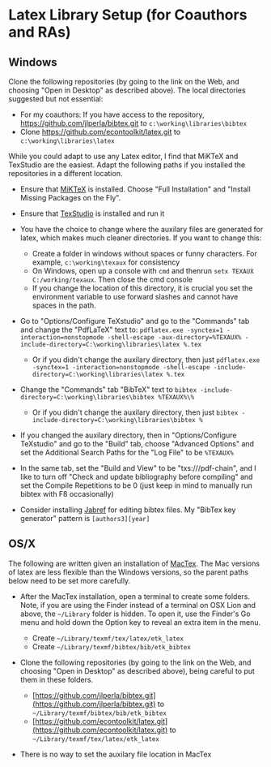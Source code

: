 # Latex Library Setup (for Coauthors and RAs)

## Windows
Clone the following repositories (by going to the link on the Web, and choosing "Open in Desktop" as described above).  The local directories suggested but not essential:
- For my coauthors: If you have access to the repository, https://github.com/jlperla/bibtex.git  to `c:\working\libraries\bibtex`
- Clone https://github.com/econtoolkit/latex.git to `c:\working\libraries\latex`

While you could adapt to use any Latex editor, I find that MiKTeX and TexStudio are the easiest.  Adapt the following paths if you installed the repositories in a different location.
- Ensure that [MiKTeX](http://miktex.org) is installed.  Choose "Full Installation" and "Install Missing Packages on the Fly".

- Ensure that [TexStudio](http://texstudio.sourceforge.net) is installed and run it			

 - You have the choice to change where the auxilary files are generated for latex, which makes much cleaner directories.  If you want to change this:

     - Create a folder in windows without spaces or funny characters. For example, `c:\working\texaux` for consistency
     - On Windows, open up a console with `cmd` and thenrun `setx TEXAUX C:/working/texaux`. Then close the cmd console
     - If you change the location of this directory, it is crucial you set the environment variable to use forward slashes and cannot have spaces in the path.

- Go to "Options/Configure TeXstudio" and go to the "Commands" tab and change the "PdfLaTeX" text to:
  `pdflatex.exe -synctex=1 -interaction=nonstopmode -shell-escape -aux-directory=%TEXAUX% -include-directory=C:\working\libraries\latex %.tex`
  - Or if you didn't change the auxilary directory, then just 
    `pdflatex.exe -synctex=1 -interaction=nonstopmode -shell-escape -include-directory=C:\working\libraries\latex %.tex`

- Change the "Commands" tab "BibTeX" text to `bibtex -include-directory=C:\working\libraries\bibtex %TEXAUX%\%`

  - Or if you didn't change the auxilary directory, then just `bibtex -include-directory=C:\working\libraries\bibtex %`

- If you changed the auxilary directory, then in "Options/Configure TeXstudio" and go to the "Build" tab, choose "Advanced Options" and set the Additional Search Paths for the "Log File" to be `%TEXAUX%`

- In the same tab, set the "Build and View" to be "txs:///pdf-chain", and I like to turn off "Check and update bibliography before compiling" and set the Compile Repetitions to be 0 (just keep in mind to manually run bibtex with F8 occasionally)

- Consider installing [Jabref](http://www.jabref.org) for editing bibtex files.  My "BibTex key generator"  pattern is `[authors3][year]`

## OS/X  			
The following are written given an installation of [MacTex](http://tug.org/mactex/mactex-download.html).  The Mac versions of latex are less flexible than the Windows versions, so the parent paths below need to be set more carefully.

- After the MacTex installation, open a terminal to create some folders.  Note, if you are using the Finder instead of a terminal on  OSX Lion and above, the `~/Library` folder is hidden. To open it, use the Finder's Go menu and hold down the Option key to reveal an extra item in the menu. 

   - Create `~/Library/texmf/tex/latex/etk_latex`
   - Create `~/Library/texmf/bibtex/bib/etk_bibtex`

- Clone the following repositories (by going to the link on the Web, and choosing "Open in Desktop" as described above), being careful to put them in these folders.

   - [https://github.com/jlperla/bibtex.git](https://github.com/jlperla/bibtex.git) to `~/Library/texmf/bibtex/bib/etk_bibtex`
   - [https://github.com/econtoolkit/latex.git](https://github.com/econtoolkit/latex.git) to `~/Library/texmf/tex/latex/etk_latex`

- There is no way to set the auxilary file location in MacTex
